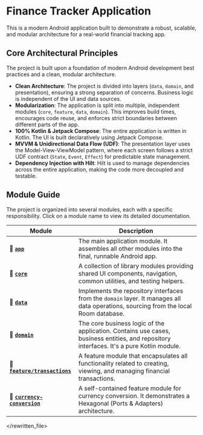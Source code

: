 # Finance Tracker Application

This is a modern Android application built to demonstrate a robust, scalable, and modular architecture for a real-world financial tracking app.

## Core Architectural Principles

The project is built upon a foundation of modern Android development best practices and a clean, modular architecture.

-   **Clean Architecture**: The project is divided into layers (`data`, `domain`, and presentation), ensuring a strong separation of concerns. Business logic is independent of the UI and data sources.
-   **Modularization**: The application is split into multiple, independent modules (`core`, `feature`, `data`, `domain`). This improves build times, encourages code reuse, and enforces strict boundaries between different parts of the app.
-   **100% Kotlin & Jetpack Compose**: The entire application is written in Kotlin. The UI is built declaratively using Jetpack Compose.
-   **MVVM & Unidirectional Data Flow (UDF)**: The presentation layer uses the Model-View-ViewModel pattern, where each screen follows a strict UDF contract (`State`, `Event`, `Effect`) for predictable state management.
-   **Dependency Injection with Hilt**: Hilt is used to manage dependencies across the entire application, making the code more decoupled and testable.

## Module Guide

The project is organized into several modules, each with a specific responsibility. Click on a module name to view its detailed documentation.

| Module                                                | Description                                                                                                                              |
| ----------------------------------------------------- | ---------------------------------------------------------------------------------------------------------------------------------------- |
| 📂 **[`app`](./app/README.md)**                       | The main application module. It assembles all other modules into the final, runnable Android app.                                        |
| 📂 **[`core`](./core/README.md)**                     | A collection of library modules providing shared UI components, navigation, common utilities, and testing helpers.                     |
| 📂 **[`data`](./data/README.md)**                     | Implements the repository interfaces from the `domain` layer. It manages all data operations, sourcing from the local Room database.        |
| 📂 **[`domain`](./domain/README.md)**                 | The core business logic of the application. Contains use cases, business entities, and repository interfaces. It's a pure Kotlin module. |
| 📂 **[`feature/transactions`](./feature/transactions/README.md)** | A feature module that encapsulates all functionality related to creating, viewing, and managing financial transactions.                    |
| 📂 **[`currency-conversion`](./currency-conversion/README.md)** | A self-contained feature module for currency conversion. It demonstrates a Hexagonal (Ports & Adapters) architecture.                    |

</rewritten_file> 